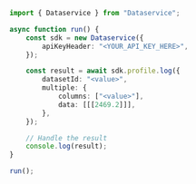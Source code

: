 <!-- Start SDK Example Usage [usage] -->
```typescript
import { Dataservice } from "Dataservice";

async function run() {
    const sdk = new Dataservice({
        apiKeyHeader: "<YOUR_API_KEY_HERE>",
    });

    const result = await sdk.profile.log({
        datasetId: "<value>",
        multiple: {
            columns: ["<value>"],
            data: [[[2469.2]]],
        },
    });

    // Handle the result
    console.log(result);
}

run();

```
<!-- End SDK Example Usage [usage] -->